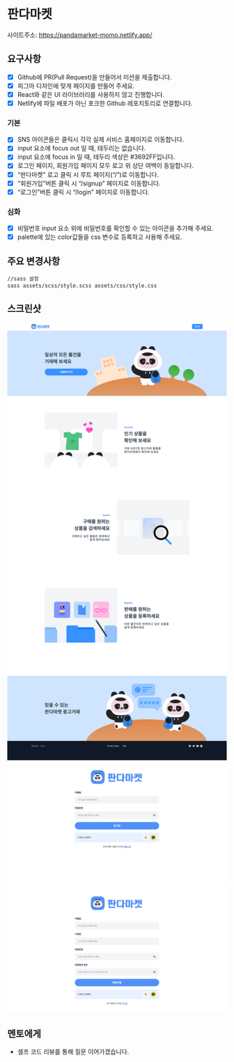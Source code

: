 # 판다마켓

사이트주소: https://pandamarket-momo.netlify.app/

## 요구사항
- [x] Github에 PR(Pull Request)을 만들어서 미션을 제출합니다.
- [x] 피그마 디자인에 맞게 페이지를 만들어 주세요.
- [x] React와 같은 UI 라이브러리를 사용하지 않고 진행합니다.
- [x] Netlify에 파일 배포가 아닌 포크한 Github 레포지토리로 연결합니다.

### 기본

- [x] SNS 아이콘들은 클릭시 각각 실제 서비스 홈페이지로 이동합니다.
- [x] input 요소에 focus out 일 때, 테두리는 없습니다.
- [x] input 요소에 focus in 일 때, 테두리 색상은 #3692FF입니다.
- [x] 로그인 페이지, 회원가입 페이지 모두 로고 위 상단 여백이 동일합니다.
- [x] “판다마켓" 로고 클릭 시 루트 페이지(“/”)로 이동합니다.
- [x] “회원가입”버튼 클릭 시 “/signup” 페이지로 이동합니다.
- [x] “로그인”버튼 클릭 시 “/login” 페이지로 이동합니다.

### 심화

- [x] 비밀번호 input 요소 위에 비밀번호를 확인할 수 있는 아이콘을 추가해 주세요.
- [x] palette에 있는 color값들을 css 변수로 등록하고 사용해 주세요.

## 주요 변경사항

```
//sass 설정
sass assets/scss/style.scss assets/css/style.css
```



## 스크린샷

![메인](./readmeSource/main.png)
![로그인](./readmeSource/login.png)
![회원가입](./readmeSource/signup.png)

## 멘토에게

- 셀프 코드 리뷰를 통해 질문 이어가겠습니다.
